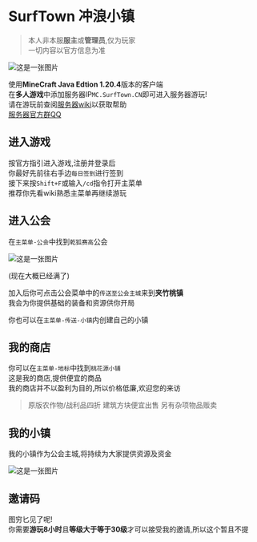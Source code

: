 # SurfTown 冲浪小镇

> 本人非本服**服主**或**管理员**,仅为玩家<br />
> 一切内容以官方信息为准

![这是一张图片](/docs/zhucheng.jpg)

使用**MineCraft Java Edtion 1.20.4**版本的客户端<br />
在**多人游戏**中添加服务器IP`MC.SurfTown.CN`即可进入服务器游玩!<br />
请在游玩前查阅[服务器wiki](https://www.yuque.com/yixian-wiolh/okb9cz)以获取帮助<br />
[服务器官方群QQ](https://qm.qq.com/q/9Z5Z8RINjy)

## 进入游戏

按官方指引进入游戏,注册并登录后<br />
你最好先前往右手边`每日签到`进行签到<br />
接下来按`Shift+F`或输入`/cd`指令打开主菜单<br />
推荐你先看wiki熟悉主菜单再继续游玩

## 进入公会

在`主菜单-公会`中找到`乾狐赛高`公会

![这是一张图片](/docs/gonghui.jpg)

(现在大概已经满了)

加入后你可点击公会菜单中的`传送至公会主城`来到**夹竹桃镇**<br />
我会为你提供基础的装备和资源供你开局

你也可以在`主菜单-传送-小镇`内创建自己的小镇

## 我的商店

你可以在`主菜单-地标`中找到`桃花源小铺`<br />
这是我的商店,提供便宜的商品<br />
我的商店并不以盈利为目的,所以价格低廉,欢迎您的来访

> 原版农作物/战利品四折
> 建筑方块便宜出售
> 另有杂项物品贩卖

## 我的小镇

我的小镇作为公会主城,将持续为大家提供资源及资金<br />

![这是一张图片](/docs/heinu.jpg)

## 邀请码

图穷匕见了呢!<br />
你需要**游玩8小时**且**等级大于等于30级**才可以接受我的邀请,所以这个暂且不提
